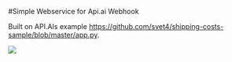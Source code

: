 #Simple Webservice for Api.ai Webhook

Built on API.AIs example <a href="https://github.com/svet4/shipping-costs-sample/blob/master/app.py">https://github.com/svet4/shipping-costs-sample/blob/master/app.py</a>.

<a href="https://heroku.com/deploy" target="_blank"><img src="https://www.herokucdn.com/deploy/button.svg"></a>